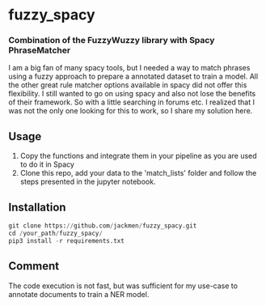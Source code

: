 # fuzzy_spacy
### Combination of the FuzzyWuzzy library with Spacy PhraseMatcher

I am a big fan of many spacy tools, but I needed a way to match phrases using a fuzzy approach to prepare a annotated dataset to train a model. All the other great rule matcher options available in spacy did not offer this flexibility. I still wanted to go on using spacy and also not lose the benefits of their framework. So with a little searching in forums etc. I realized that I was not the only one looking for this to work, so I share my solution here. 


## Usage
1. Copy the functions and integrate them in your pipeline as you are used to do it in Spacy
2. Clone this repo, add your data to the 'match_lists' folder and follow the steps presented in the jupyter notebook. 

## Installation
  
```python
git clone https://github.com/jackmen/fuzzy_spacy.git
cd /your_path/fuzzy_spacy/
pip3 install -r requirements.txt 
```

## Comment

The code execution is not fast, but was sufficient for my use-case to annotate documents to train a NER model.  
